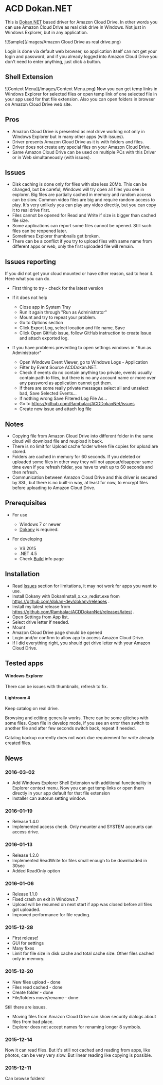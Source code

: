 ACD Dokan.NET
=============

This is [Dokan.NET](https://github.com/dokan-dev/dokan-dotnet) based driver for Amazon Cloud Drive. 
In other words you can use Amazon Cloud Drive as real disk drive in Windows. 
Not just in Windows Explorer, but in any application.

![Sample](/images/Amazon Cloud Drive as real drive.png)

Login is done via default web browser, so application itself can not get your login and password, 
and if you already logged into Amazon Cloud Drive you don't need to enter anything, just click a button.

Shell Extension
---------------

![Context Menu](/images/Context Menu.png)
Now you can get temp links in Windows Explorer for selected files or open temp link of one selected file in your app used for that file extension. 
Also you can open folders in browser on Amazon Cloud Drive web site.


Pros
----
* Amazon Cloud Drive is presented as real drive working not only in Windows Explorer but in many other apps (with issues). 
* Driver presents Amazon Cloud Drive as it is with folders and files. 
* Driver does not create any special files on your Amazon Cloud Drive.
* Same Amazon Cloud Drive can be used on multiple PCs with this Driver or in Web simultaneously (with issues). 


Issues
------
* Disk caching is done only for files with size less 20Mb. This can be changed, but be careful, Windows will try open all files you see in explorer. Big files are partially cached in memory and random access can be slow. Common video files are big and require random access to play. It's very unlikely you can play any video directly, but you can copy it to real drive first.
* Files cannot be opened for Read and Write if size is bigger than cached file size.
* Some applications can report some files cannot be opened. Still such files can be reopened later.
* Sometimes Explorer thumbnails get broken.
* There can be a conflict if you try to upload files with same name from different apps or web, only the first uploaded file will remain.

Issues reporting
----------------
If you did not get your cloud mounted or have other reason, sad to hear it. Here what you can do.
* First thing to try - check for the latest version
* If it does not help
  * Close app in System Tray
  * Run it again through "Run as Administrator"
  * Mount and try to repeat your problem.
  * Go to Options section
  * Click Export Log, select location and file name, Save
  * Click Open GitHub issue, follow GitHub instruction to create Issue and attach exported log.
 
* If you have problems preventing to open settings windows in "Run as Administrator"
  * Open Windows Event Viewer, go to Windows Logs - Application
  * Filter by Event Source ACDDokan.NET.
  * Check if events do no contain anything too private, events usually contain path to files, but there is no any account name or more over any password as application cannot get them. 
  * If there are some really private messages select all and unselect bad, Save Selected Events...
  * If nothing wrong Save Filtered Log File As...
  * Go to https://github.com/Rambalac/ACDDokanNet/issues
  * Create new issue and attach log file



Notes
-----
* Copying file from Amazon Cloud Drive into different folder in the same cloud will download file and reupload it back.
* There is no limit for Upload cache folder where file copies for upload are stored.
* Folders are cached in memory for 60 seconds. If you deleted or uploaded some files in other way they will not appear/disappear same time even if you refresh folder, you have to wait up to 60 seconds and then refresh.
* Communication between Amazon Cloud Drive and this driver is secured by SSL, but there is no built-in way, at least for now, to encrypt files before uploading to Amazon Cloud Drive.

Prerequisites
-------------
- For use
    * Windows 7 or newer
    * [Dokany](https://github.com/dokan-dev/dokany/releases) is required.

- For developing
    * VS 2015
    * .NET 4.5
    * Check [Build](Build.md) info page

Installation
------------
* Read [Issues](#issues) section for limitations, it may not work for apps you want to use.
* Install Dokany with DokanInstall_x.x.x_redist.exe from https://github.com/dokan-dev/dokany/releases .
* Install my latest release from https://github.com/Rambalac/ACDDokanNet/releases/latest .
* Open Settings from App list.
* Select drive letter if needed.
* Mount
* Amazon Cloud Drive page should be opened
* Login and/or confirm to allow app to access Amazon Cloud Drive.
* If I did everything right, you should get drive letter with your Amazon Cloud Drive.

Tested apps
-----------
#### Windows Explorer
There can be issues with thumbnails, refresh to fix.

#### Lightroom 4
Keep catalog on real drive. 

Browsing and editing generally works. There can be some glitches with some files. Open file in develop mode, if you see an error then switch to another file and after few seconds switch back, repeat if needed.

Catalog backup currently does not work due requirement for write already created files.

News
----
### 2016-03-02
* Add Windows Explorer Shell Extension with additional functionality in Explorer context menu. 
Now you can get temp links or open them directly in your app default for that file extension
* Installer can autorun setting window.

### 2016-01-19
* Release 1.4.0
* Implemented access check. Only mounter and SYSTEM accounts can access drive.

### 2016-01-13
* Release 1.2.0
* Implemented ReadWrite for files small enough to be downloaded in 30sec
* Added ReadOnly option

### 2016-01-06
* Release 1.1.0
* Fixed crash on exit in Windows 7
* Upload will be resumed on next start if app was closed before all files got uploaded.
* Improved performance for file reading.

### 2015-12-28
* First release!
* GUI for settings
* Many fixes
* Limit for file size in disk cache and total cache size. Other files cached only in memory.

### 2015-12-20
* New files upload - done
* Files read cached - done
* Create folder - done
* File/folders move/rename - done

Still there are issues. 
* Moving files from Amazon Cloud Drive can show security dialogs about files from bad place. 
* Explorer does not accept names for renaming longer 8 symbols.

### 2015-12-14
Now it can read files. But it's still not cached and reading from apps, like photos, can be very very slow. But linear reading like copying is possible.

### 2015-12-11
Can browse folders!

